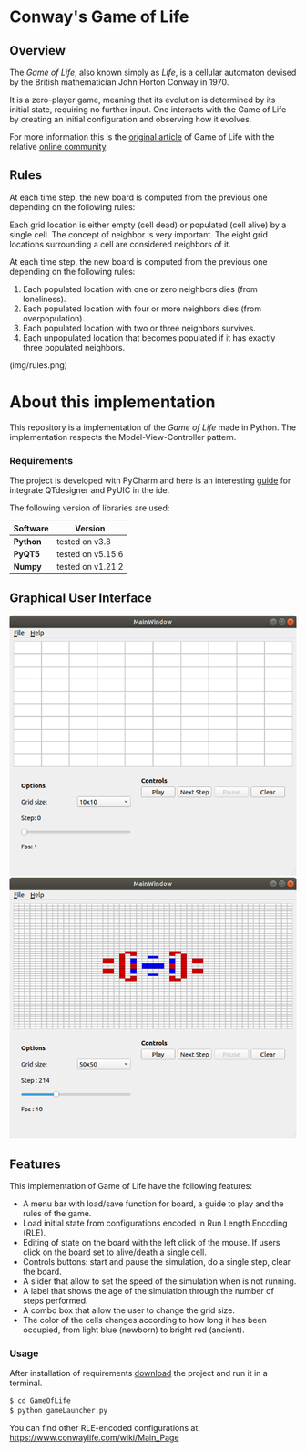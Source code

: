 # Conway's Game of Life

## Overview

The *Game of Life*, also known simply as *Life*, is a cellular automaton devised by the British mathematician John Horton Conway in 1970. 

It is a zero-player game, meaning that its evolution is determined by its initial state, requiring no further input. 
One interacts with the Game of Life by creating an initial configuration and observing how it evolves. 

For more information this is the [original article](http://ddi.cs.uni-potsdam.de/HyFISCH/Produzieren/lis_projekt/proj_gamelife/ConwayScientificAmerican.htm) of Game of Life with the relative [online community](https://www.conwaylife.com/). 

## Rules

At each time step, the new board is computed from the previous one depending on the following rules:
 
Each grid location is either empty (cell dead) or populated (cell alive) by a single cell.
The concept of neighbor is very important. 
The eight grid locations surrounding a cell are considered neighbors of it.

At each time step, the new board is computed from the previous one depending on the following rules:

  1. Each populated location with one or zero neighbors dies (from loneliness).
  2. Each populated location with four or more neighbors dies (from overpopulation).
  3. Each populated location with two or three neighbors survives.
  4. Each unpopulated location that becomes populated if it has exactly three populated neighbors.

(img/rules.png)

# About this implementation
This repository is a implementation of the *Game of Life* made in Python.
The implementation respects the Model-View-Controller pattern.

### Requirements
The project is developed with PyCharm and here is an interesting [guide](https://pythonpyqt.com/how-to-install-pyqt5-in-pycharm/) for integrate QTdesigner and PyUIC in the ide.

The following version of libraries are used:

| Software   | Version           |
| -----------|-------------------|
| **Python** | tested on v3.8    | 
| **PyQT5**  | tested on v5.15.6 |
| **Numpy**  | tested on v1.21.2 |

## Graphical User Interface
![Graphical User Interface of this implementation of Game of Life](img/Simulazione-1.png)
![Graphical User Interface of this implementation of Game of Life](img/Simulazione-4.png)

## Features
This implementation of Game of Life have the following features:
* A menu bar with load/save function for board, a guide to play and the rules of the game.
* Load initial state from configurations encoded in Run Length Encoding (RLE).
* Editing of state on the board with the left click of the mouse. If users click on the board set to alive/death a single cell.
* Controls buttons: start and pause the simulation, do a single step, clear the board.
* A slider that allow to set the speed of the simulation when is not running.
* A label that shows the age of the simulation through the number of steps performed.
* A combo box that allow the user to change the grid size.
* The color of the cells changes according to how long it has been occupied, from light blue (newborn) to bright red (ancient).

### Usage
After installation of requirements [download](https://github.com/AntonioAcunzo/GameOfLife.git) the project and run it in a terminal.

```sh
$ cd GameOfLife
$ python gameLauncher.py
```

You can find other RLE-encoded configurations at: https://www.conwaylife.com/wiki/Main_Page

